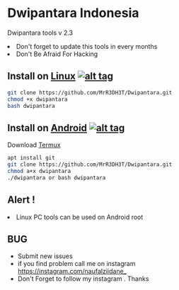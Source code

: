 <h1>Dwipantara Indonesia</h1>

Dwipantara tools v 2.3

<li>Don't forget to update this tools in every months</li>
<li>Don't Be Afraid For Hacking</li>


## Install on [Linux](https://wikipedia.org/wiki/Linux) [![alt tag](http://icons.iconarchive.com/icons/dakirby309/simply-styled/32/OS-Linux-icon.png)](https://wikipedia.org/wiki/Linux)


```bash
git clone https://github.com/MrR3DH3T/Dwipantara.git
chmod +x dwipantara
bash dwipantara
 ```
 
## Install on [Android](https://wikipedia.org/wiki/Android) [![alt tag](https://cdn1.iconfinder.com/data/icons/logotypes/32/android-32.png)](https://wikipedia.org/wiki/Android)
Download [Termux](https://play.google.com/store/apps/details?id=com.termux)

```bash
apt install git 
git clone https://github.com/MrR3DH3T/Dwipantara.git
chmod a+x dwipantara
./dwipantara or bash dwipantara
 ```
  
<h2>Alert !</h2>

<li>Linux PC tools can be used on Android root</li>


<h2>BUG</h2>
<ul>
<li>Submit new issues</li>
<li>if you find problem call me on instagram <a href="https://instagram.com/naufalziidane_">https://instagram.com/naufalziidane_</a></li>
<li>Don't Forget to follow my instagram . Thanks</li>
<ul>
